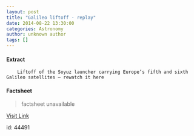 ```yaml
---
layout: post
title: "Galileo liftoff - replay"
date: 2014-08-22 13:30:00
categories: Astronomy
author: unknown author
tags: []
---
```



#### Extract
>
							
				
		
		Liftoff of the Soyuz launcher carrying Europe’s fifth and sixth Galileo satellites – rewatch it here
	

#### Factsheet
>factsheet unavailable

[Visit Link](http://www.esa.int/ESA_Multimedia/Videos/2014/08/Galileo_launch_replay)

id:   44491
